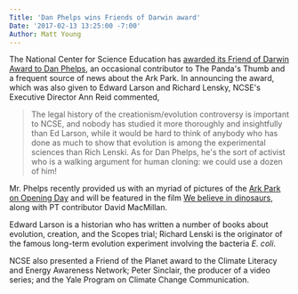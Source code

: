 ```yaml
---
Title: 'Dan Phelps wins Friends of Darwin award'
Date: '2017-02-13 13:25:00 -7:00'
Author: Matt Young
---
```


The National Center for Science Education has <a href="https://ncse.com/news/2017/02/friend-darwin-friend-planet-awards-2017-0018458">awarded its Friend of Darwin Award to Dan Phelps</a>, an occasional contributor to The Panda's Thumb and a frequent source of news about the Ark Park. In announcing the award, which was also given to Edward Larson and Richard Lensky, NCSE's Executive Director Ann Reid commented,

>The legal history of the creationism/evolution controversy is important to NCSE, and nobody has studied it more thoroughly and insightfully than Ed Larson, while it would be hard to think of anybody who has done as much to show that evolution is among the experimental sciences than Rich Lenski. As for Dan Phelps, he's the sort of activist who is a walking argument for human cloning: we could use a dozen of him!

Mr. Phelps recently provided us with an myriad of pictures of the <a href="https://pandasthumb.org/archives/2016/07/ark-park-on-ope.html">Ark Park on Opening Day</a> and will be featured in the film <a href="https://pandasthumb.org/archives/2016/12/we-believe-in-dinosaurs.html">We believe in dinosaurs</a>, along with PT contributor David MacMillan.

Edward Larson is a historian who has written a number of books about evolution, creation, and the Scopes trial; Richard Lenski is the originator of the famous long-term evolution experiment involving the bacteria *E. coli*.

NCSE also presented a Friend of the Planet award to the Climate Literacy and Energy Awareness Network; Peter Sinclair, the producer of a video series; and the Yale Program on Climate Change Communication.
